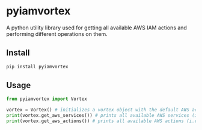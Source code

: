 # pyiamvortex
A python utility library used for getting all available AWS IAM actions and performing different operations on them.

## Install

```bash
pip install pyiamvortex
```

## Usage

```python
from pyiamvortex import Vortex

vortex = Vortex() # initializes a vortex object with the default AWS actions map from AWS Policy Generator
print(vortex.get_aws_services()) # prints all available AWS services (i.e. ec2, s3, iam, etc.)
print(vortex.get_aws_actions()) # prints all available AWS actions (i.e. ec2:DescribeInstances, s3:GetObject, etc.)
```